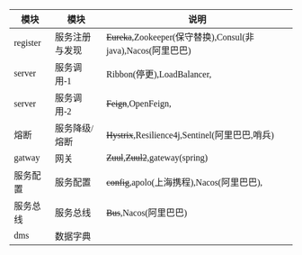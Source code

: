<font face="Simsun" size=3>

模块 | 模块 | 说明
---|---|---
register | 服务注册与发现 | ~~Eureka~~,Zookeeper(保守替换),Consul(非java),Nacos(阿里巴巴)
server | 服务调用-1 | Ribbon(停更),LoadBalancer,
server | 服务调用-2 | ~~Feign~~,OpenFeign,
熔断 | 服务降级/熔断 | ~~Hystrix~~,Resilience4j,Sentinel(阿里巴巴,哨兵)
gatway | 网关 | ~~Zuul~~,~~Zuul2~~,gateway(spring)
服务配置 | 服务配置 | ~~config~~,apolo(上海携程),Nacos(阿里巴巴),
服务总线 | 服务总线 | ~~Bus~~,Nacos(阿里巴巴)
dms | 数据字典 |


</font>